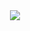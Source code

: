 <div align="center">

<img src="https://user-images.githubusercontent.com/37668315/111697454-5a431000-8814-11eb-9711-309427f08ca6.png" />
<!-- <br>
<br>
<img src="https://github-readme-stats.vercel.app/api?username=vitenorio&show_icons=true&bg_color=DEG,FF55BA,00ABA9&text_color=ffffff&title_color=ffffff&icon_color=ffffff&hide=issues,contribs"/>
 -->
</div>

<!-- <ul>
  <li> Mobile and web developer at <a href="https://www.outsmartdigital.com.br">outsmart</a> working with <strong>React Native, React, Styled Components</strong> and more. </li>
  <li> Studying node, javascript and graphql </li>
  <li> Techs: 
   <img src="https://raw.githubusercontent.com/github/explore/80688e429a7d4ef2fca1e82350fe8e3517d3494d/topics/typescript/typescript.png" width="24" height="24"/>
   <img src="https://raw.githubusercontent.com/github/explore/80688e429a7d4ef2fca1e82350fe8e3517d3494d/topics/javascript/javascript.png" width="24" height="24"/>
   <img src="https://raw.githubusercontent.com/github/explore/80688e429a7d4ef2fca1e82350fe8e3517d3494d/topics/react-native/react-native.png" width="24" height="24"/>
  <img src="https://raw.githubusercontent.com/github/explore/5c058a388828bb5fde0bcafd4bc867b5bb3f26f3/topics/graphql/graphql.png" width="24" height="24"/>
  <img src="https://raw.githubusercontent.com/github/explore/80688e429a7d4ef2fca1e82350fe8e3517d3494d/topics/nodejs/nodejs.png" width="24" height="24"/>
  </li>
</ul> -->

<!-- <img align="left" src="https://github-readme-stats.vercel.app/api/top-langs/?username=vitenorio&layout=compact&bg_color=2F2E41&text_color=F6F6F6&title_color=6FCF97&icon_color=50FF99"/> -->
